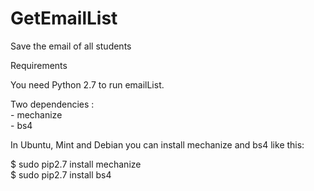 # GetEmailList
Save the email of all students

Requirements

You need Python 2.7 to run emailList.

Two dependencies : <br />
        - mechanize <br />
        - bs4 <br />

In Ubuntu, Mint and Debian you can install mechanize and bs4 like this:

$ sudo pip2.7 install mechanize <br />
$ sudo pip2.7 install bs4
